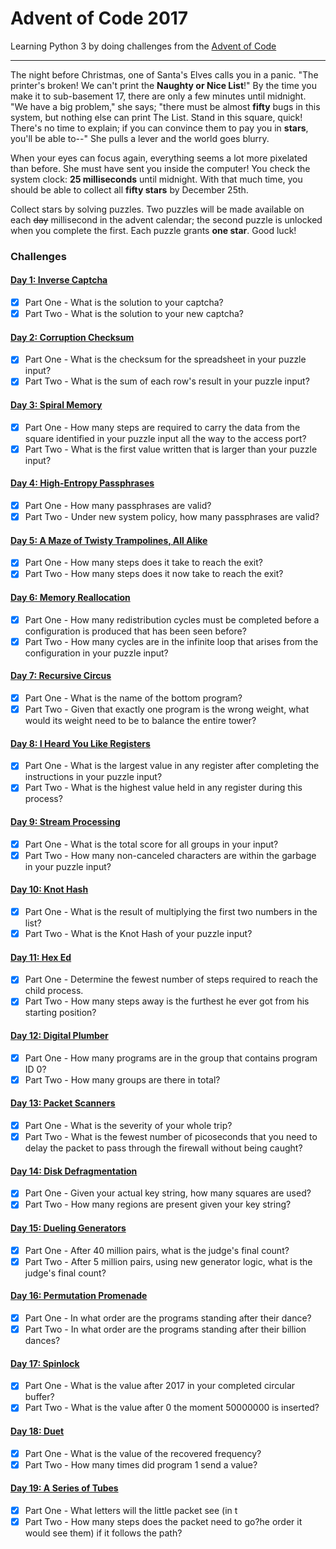 # Advent of Code 2017

Learning Python 3 by doing challenges from the [Advent of Code](http://adventofcode.com/2017)

---

The night before Christmas, one of Santa's Elves calls you in a panic. "The printer's broken!
We can't print the **Naughty or Nice List**!" By the time you make it to sub-basement 17, there are
only a few minutes until midnight. "We have a big problem," she says; "there must be almost **fifty**
bugs in this system, but nothing else can print The List. Stand in this square, quick! There's
no time to explain; if you can convince them to pay you in **stars**, you'll be able to--"
She pulls a lever and the world goes blurry.

When your eyes can focus again, everything seems a lot more pixelated than before. She must have
sent you inside the computer! You check the system clock: **25 milliseconds** until midnight.
With that much time, you should be able to collect all **fifty stars** by December 25th.

Collect stars by solving puzzles. Two puzzles will be made available on each ~~day~~ millisecond in
the advent calendar; the second puzzle is unlocked when you complete the first.
Each puzzle grants **one star**. Good luck!

### Challenges
#### [Day 1: Inverse Captcha](src/day_01)
- [x] Part One - What is the solution to your captcha?
- [x] Part Two - What is the solution to your new captcha?

#### [Day 2: Corruption Checksum](src/day_02)
- [x] Part One - What is the checksum for the spreadsheet in your puzzle input?
- [x] Part Two - What is the sum of each row's result in your puzzle input?

#### [Day 3: Spiral Memory](src/day_03)
- [x] Part One - How many steps are required to carry the data from the
    square identified in your puzzle input all the way to the access port?
- [x] Part Two - What is the first value written that is larger than your puzzle input?

#### [Day 4: High-Entropy Passphrases](src/day_04)
- [x] Part One - How many passphrases are valid?
- [x] Part Two - Under new system policy, how many passphrases are valid?

#### [Day 5: A Maze of Twisty Trampolines, All Alike](src/day_05)
- [x] Part One - How many steps does it take to reach the exit?
- [x] Part Two - How many steps does it now take to reach the exit?

#### [Day 6: Memory Reallocation](src/day_06)
- [x] Part One - How many redistribution cycles must be completed before a configuration
    is produced that has been seen before?
- [x] Part Two - How many cycles are in the infinite loop that arises from the configuration in
    your puzzle input?

#### [Day 7: Recursive Circus](src/day_07)
- [x] Part One - What is the name of the bottom program?
- [x] Part Two - Given that exactly one program is the wrong weight, what would its weight need
    to be to balance the entire tower?

#### [Day 8: I Heard You Like Registers](src/day_08)
- [x] Part One - What is the largest value in any register after completing the instructions in
    your puzzle input?
- [x] Part Two - What is the highest value held in any register during this process?

#### [Day 9: Stream Processing](src/day_09)
- [x] Part One - What is the total score for all groups in your input?
- [x] Part Two - How many non-canceled characters are within the garbage in your puzzle input?

#### [Day 10: Knot Hash](src/day_10)
- [x] Part One - What is the result of multiplying the first two numbers in the list?
- [x] Part Two - What is the Knot Hash of your puzzle input?

#### [Day 11: Hex Ed](src/day_11)
- [x] Part One - Determine the fewest number of steps required to reach the child process.
- [x] Part Two - How many steps away is the furthest he ever got from his starting position?

#### [Day 12: Digital Plumber](src/day_12)
- [x] Part One - How many programs are in the group that contains program ID 0?
- [x] Part Two - How many groups are there in total?

#### [Day 13: Packet Scanners](src/day_13)
- [x] Part One - What is the severity of your whole trip?
- [x] Part Two - What is the fewest number of picoseconds that you need to delay the packet
    to pass through the firewall without being caught?

#### [Day 14: Disk Defragmentation](src/day_14)
- [x] Part One - Given your actual key string, how many squares are used?
- [x] Part Two - How many regions are present given your key string?

#### [Day 15: Dueling Generators](src/day_15)
- [x] Part One - After 40 million pairs, what is the judge's final count?
- [x] Part Two - After 5 million pairs, using new generator logic, what is the judge's final count?

#### [Day 16: Permutation Promenade](src/day_16)
- [x] Part One - In what order are the programs standing after their dance?
- [x] Part Two - In what order are the programs standing after their billion dances?

#### [Day 17: Spinlock](src/day_17)
- [x] Part One - What is the value after 2017 in your completed circular buffer?
- [x] Part Two - What is the value after 0 the moment 50000000 is inserted?

#### [Day 18: Duet](src/day_18)
- [x] Part One - What is the value of the recovered frequency?
- [x] Part Two - How many times did program 1 send a value?

#### [Day 19: A Series of Tubes](src/day_19)
- [x] Part One - What letters will the little packet see (in t
- [x] Part Two - How many steps does the packet need to go?he order it would see them) if it follows the path?
